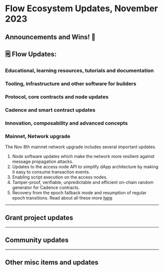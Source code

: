 # Flow Ecosystem Updates, November 2023

## Announcements and Wins! 🎉

## 🗒 Flow Updates: 

### Educational, learning resources, tutorials and documentation

### Tooling, infrastructure and other software for builders

### Protocol, core contracts and node updates

### Cadence and smart contract updates

### Innovation, composability and advanced concepts

### Mainnet, Network upgrade
The Nov 8th mainnet network upgrade includes several important updates.
1. Node software updates which make the network more resilient against message propagation attacks.
2. Updates to the access node API to simplify dApp architecture by making it easy to consume transaction events.
3. Enabling script execution on the access nodes.
4. Tamper-proof, verifiable, unpredictable and efficient on-chain random generator for Cadence contracts.
5. Recovery from the epoch fallback mode and resumption of regular epoch transitions.
   Read about all these more [here](https://github.com/onflow/flow-go/releases/tag/v0.32.3)

------------------------------------------

## Grant project updates

------------------------------------------
## Community updates 

------------------------------------------
## Other misc items and updates
